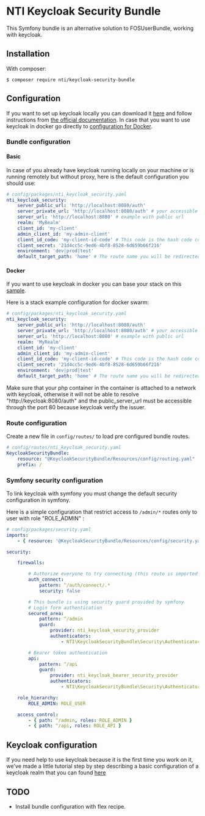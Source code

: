 NTI Keycloak Security Bundle
=============================

This Symfony bundle is an alternative solution to FOSUserBundle, working with keycloak.

## Installation

With composer:

```
$ composer require nti/keycloak-security-bundle
```

## Configuration

If you want to set up keycloak locally you can download it [here](https://www.keycloak.org/downloads.html) and follow instructions from [the official documentation](https://www.keycloak.org/docs/3.2/server_installation/topics/installation.html). In case that you want to use keycloak in docker go directly to [configuration for Docker](#docker).

### Bundle configuration

#### Basic

In case of you already have keycloak running locally on your machine or is running remotely but without proxy, here is the default configuration you should use:

```yaml
# config/packages/nti_keycloak_security.yaml
nti_keycloak_security:
    server_public_url: 'http://localhost:8080/auth'
    server_private_url: 'http://localhost:8080/auth' # your accessible keycloak url
    server_url: 'http://localhost:8080' # example with public url
    realm: 'MyRealm'
    client_id: 'my-client'
    admin_client_id: 'my-admin-client'
    client_id_code: 'my-client-id-code' # This code is the hash code code not the client id
    client_secret: '21d4cc5c-9ed6-4bf8-8528-6d659b66f216'
    environment: 'dev|prod|test'
    default_target_path: 'home' # The route name you will be redirected to after sign in
```

#### Docker

If you want to use keycloak in docker you can base your stack on this [sample](./Resources/docs/example).

Here is a stack example configuration for docker swarm:

```yaml
# config/packages/nti_keycloak_security.yaml
nti_keycloak_security:
    server_public_url: 'http://localhost:8080/auth'
    server_private_url: 'http://localhost:8080/auth' # your accessible keycloak url
    server_url: 'http://localhost:8080' # example with public url
    realm: 'MyRealm'
    client_id: 'my-client'
    admin_client_id: 'my-admin-client'
    client_id_code: 'my-client-id-code' # This code is the hash code code not the client id
    client_secret: '21d4cc5c-9ed6-4bf8-8528-6d659b66f216'
    environment: 'dev|prod|test'
    default_target_path: 'home' # The route name you will be redirected to after sign in
```

Make sure that your php container in the container is attached to a network with keycloak, otherwise it will not be able to resolve "http://keycloak:8080/auth" and the public_server_url must be accessible through the port 80 because keycloak verify the issuer.

### Route configuration

Create a new file in ```config/routes/``` to load pre configured bundle routes.

```yaml
# config/routes/nti_keycloak_security.yaml
KeycloakSecurityBundle:
    resource: "@KeycloakSecurityBundle/Resources/config/routing.yaml"
    prefix: /
```

### Symfony security configuration

To link keycloak with symfony you must change the default security configuration in symfony.

Here is a simple configuration that restrict access to ```/admin/*``` routes only to user with role "ROLE_ADMIN" :

```yaml
# config/packages/security.yaml
imports:
    - { resource: '@KeycloakSecurityBundle/Resources/config/security.yaml' } # import our security provider

security:

    firewalls:

        # Authorize everyone to try connecting (this route is imported from our bundle routing configuration)
        auth_connect:
            pattern: ^/auth/connect/.*
            security: false

        # This bundle is using security guard provided by symfony
        # Login form authentication
        secured_area:
            pattern: ^/admin
            guard:
                provider: nti_keycloak_security_provider
                authenticators:
                    - NTI\KeycloakSecurityBundle\Security\Authenticator\KeycloakAuthenticator

        # Bearer token authentication
        api:
            pattern: ^/api
            guard:
                provider: nti_keycloak_bearer_security_provider
                authenticators:
                    - NTI\KeycloakSecurityBundle\Security\Authenticator\KeycloakBearerAuthenticator

    role_hierarchy:
        ROLE_ADMIN: ROLE_USER

    access_control:
        - { path: ^/admin, roles: ROLE_ADMIN }
        - { path: ^/api, roles: ROLE_API }
```

## Keycloak configuration

If you need help to use keycloak because it is the first time you work on it, we've made a little tutorial step by step describing a basic configuration of a keycloak realm that you can found [here](./Resources/docs/keycloak-help-guide.md)

## TODO

- Install bundle configuration with flex recipe.
